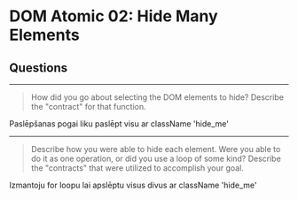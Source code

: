 # DOM Atomic 02: Hide Many Elements

## Questions

---

> How did you go about selecting the DOM elements to hide? Describe the "contract" for that function.

Paslēpšanas pogai liku paslēpt visu ar className 'hide_me'

---

> Describe how you were able to hide each element. Were you able to do it as one operation, or did you use a loop of some kind? Describe the "contracts" that were utilized to accomplish your goal.

Izmantoju for loopu lai apslēptu visus divus ar className 'hide_me'